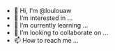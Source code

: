 - 👋 Hi, I’m @loulouaw
- 👀 I’m interested in ...
- 🌱 I’m currently learning ...
- 💞️ I’m looking to collaborate on ...
- 📫 How to reach me ...

<!---
loulouaw/loulouaw is a ✨ special ✨ repository because its `README.md` (this file) appears on your GitHub profile.
You can click the Preview link to take a look at your changes.
--->
